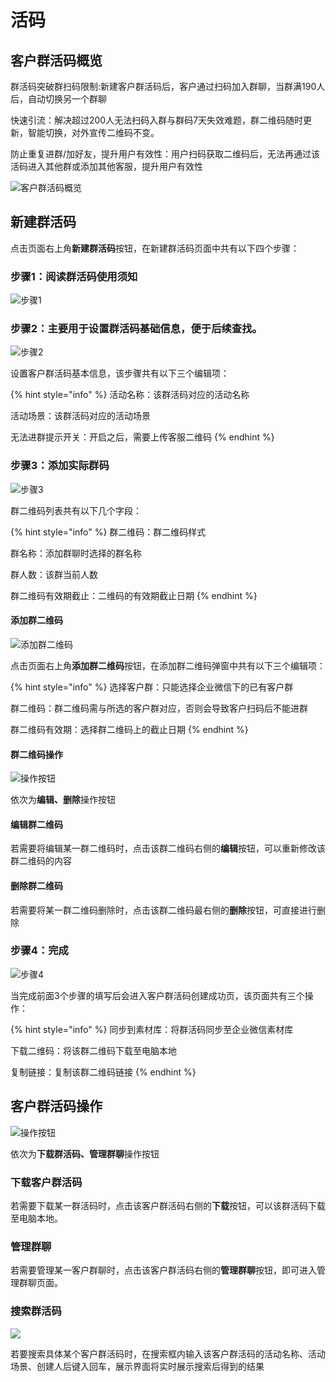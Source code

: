 # 活码

## 客户群活码概览

群活码突破群扫码限制:新建客户群活码后，客户通过扫码加入群聊，当群满190人后，自动切换另一个群聊

快速引流：解决超过200人无法扫码入群与群码7天失效难题，群二维码随时更新，智能切换，对外宣传二维码不变。

防止重复进群/加好友，提升用户有效性：用户扫码获取二维码后，无法再通过该活码进入其他群或添加其他客服，提升用户有效性

![客户群活码概览](../../.gitbook/assets/客户群活码概览.png)

## 新建群活码

点击页面右上角**新建群活码**按钮，在新建群活码页面中共有以下四个步骤：

### 步骤1：阅读群活码使用须知

![步骤1](../../.gitbook/assets/客户群活码新增-1.png)

### 步骤2：主要用于设置群活码基础信息，便于后续查找。

![步骤2](../../.gitbook/assets/客户群活码新增-2.png)

设置客户群活码基本信息，该步骤共有以下三个编辑项：

{% hint style="info" %}
活动名称：该群活码对应的活动名称

活动场景：该群活码对应的活动场景

 无法进群提示开关：开启之后，需要上传客服二维码
{% endhint %}

### 步骤3：添加实际群码 

![步骤3](../../.gitbook/assets/客户群活码新增-3.png)

群二维码列表共有以下几个字段：

{% hint style="info" %}
群二维码：群二维码样式

群名称：添加群聊时选择的群名称

群人数：该群当前人数

群二维码有效期截止：二维码的有效期截止日期
{% endhint %}

#### 添加群二维码

![添加群二维码](../../.gitbook/assets/客户群活码新增-2添加.png)

点击页面右上角**添加群二维码**按钮，在添加群二维码弹窗中共有以下三个编辑项：

{% hint style="info" %}
选择客户群：只能选择企业微信下的已有客户群

群二维码：群二维码需与所选的客户群对应，否则会导致客户扫码后不能进群

群二维码有效期：选择群二维码上的截止日期
{% endhint %}

#### 群二维码操作

![操作按钮](../../.gitbook/assets/客户群活码新增-3操作.png)

依次为**编辑、删除**操作按钮

#### 编辑群二维码

若需要将编辑某一群二维码时，点击该群二维码右侧的**编辑**按钮，可以重新修改该群二维码的内容

#### 删除群二维码

若需要将某一群二维码删除时，点击该群二维码最右侧的**删除**按钮，可直接进行删除

### 步骤4：完成

![步骤4](../../.gitbook/assets/客户群活码新增-4.png)

当完成前面3个步骤的填写后会进入客户群活码创建成功页，该页面共有三个操作：

{% hint style="info" %}
同步到素材库：将群活码同步至企业微信素材库

下载二维码：将该群二维码下载至电脑本地

复制链接：复制该群二维码链接
{% endhint %}

## 客户群活码操作

![操作按钮](../../.gitbook/assets/客户群活码列表操作.png)

依次为**下载群活码、管理群聊**操作按钮

### 下载客户群活码

若需要下载某一群活码时，点击该客户群活码右侧的**下载**按钮，可以该群活码下载至电脑本地。

### 管理群聊

若需要管理某一客户群聊时，点击该客户群活码右侧的**管理群聊**按钮，即可进入管理群聊页面。

### 搜索群活码

![](<../../.gitbook/assets/通讯录搜索 (1).png>)

若要搜索具体某个客户群活码时，在搜索框内输入该客户群活码的活动名称、活动场景、创建人后键入回车，展示界面将实时展示搜索后得到的结果
